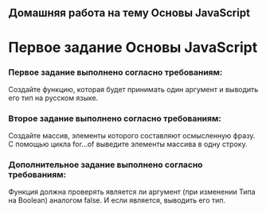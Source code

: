 ## Домашняя работа на тему Основы JavaScript
# Первое задание Основы JavaScript
### Первое задание выполнено согласно требованиям:
Создайте функцию, которая будет принимать один аргумент и выводить его тип на русском языке.
### Второе задание выполнено согласно требованиям:
Создайте массив, элементы которого составляют осмысленную фразу. С помощью цикла for…of выведите элементы массива в одну строку.
### Дополнительное задание выполнено согласно требованиям:
Функция должна проверять является ли аргумент (при изменении Типа на Boolean) аналогом false. И если является, выводить его тип.
